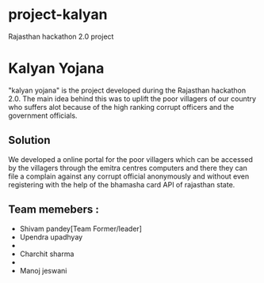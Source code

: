 # project-kalyan
Rajasthan hackathon 2.0 project

<h1> Kalyan Yojana </h1>

<p> "kalyan yojana" is the project developed during the Rajasthan hackathon 2.0. The main idea behind this was to uplift the poor villagers 
of our country who suffers alot because of the high ranking corrupt officers and the government officials.</p>

<h2> Solution </h2>
<p> We developed a online portal for the poor villagers which can be accessed by the villagers through the emitra centres computers and there they
can file a complain against any corrupt official anonymously and without even registering with the help of the bhamasha card API of rajasthan state.</p>

<h2> Team memebers :</h2>
<ul>
<li>Shivam pandey[Team Former/leader] </li>
<li>Upendra upadhyay<li>
<li>Charchit sharma <li>
<li>Manoj jeswani</li>
</ul>

